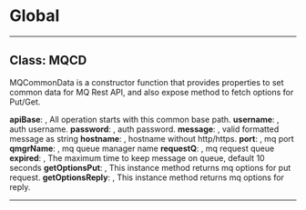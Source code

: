 # Global





* * *

## Class: MQCD
MQCommonData is a constructor function that provides properties to set common data for MQ Rest API,
and also expose method to fetch options for Put/Get.

**apiBase**:  , All operation starts with this common base path.
**username**:  , auth username.
**password**:  , auth password.
**message**:  , valid formatted message as string
**hostname**:  , hostname without http/https.
**port**:  , mq port
**qmgrName**:  , mq queue manager name
**requestQ**:  , mq request queue
**expired**:  , The maximum time to keep message on queue, default 10 seconds
**getOptionsPut**:  , This instance method returns mq options for put request.
**getOptionsReply**:  , This instance method returns mq options for reply.


* * *










